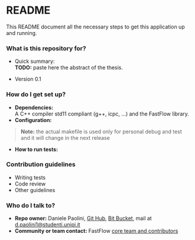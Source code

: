 # README #

This README document all the necessary steps to get this application up and running.

### What is this repository for? ###

* Quick summary:    
**TODO:** paste here the abstract of the thesis.

* Version 0.1

### How do I get set up? ###

* **Dependencies:**    
A C++ compiler std11 compliant (g++, icpc, ...) and the FastFlow library.
* **Configuration:**    
> **Note:** the actual makefile is used only for personal debug and test and it will change in the next release
* **How to run tests:**

### Contribution guidelines ###

* Writing tests
* Code review
* Other guidelines

### Who do I talk to? ###

* **Repo owner:** Daniele Paolini, [Git Hub](https://github.com/danfloyd111), [Bit Bucket](https://bitbucket.org/danpaol), mail at d.paolini1@studenti.unipi.it
* **Community or team contact:** FastFlow [core team and contributors](http://calvados.di.unipi.it/dokuwiki/doku.php/ffnamespace:people)
